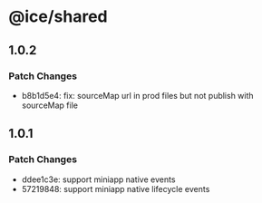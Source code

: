 # @ice/shared

## 1.0.2

### Patch Changes

- b8b1d5e4: fix: sourceMap url in prod files but not publish with sourceMap file

## 1.0.1

### Patch Changes

- ddee1c3e: support miniapp native events
- 57219848: support miniapp native lifecycle events

